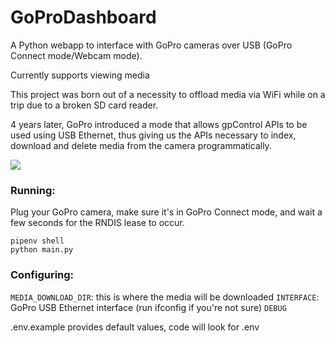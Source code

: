 # GoProDashboard

A Python webapp to interface with GoPro cameras over USB (GoPro Connect mode/Webcam mode). 

Currently supports viewing media

This project was born out of a necessity to offload media via WiFi while on a trip due to a broken SD card reader.

4 years later, GoPro introduced a mode that allows gpControl APIs to be used using USB Ethernet, thus giving us the APIs necessary to index, download and delete media from the camera programmatically.

![](https://i.imgur.com/u6MBty4.jpg)

### Running:

Plug your GoPro camera, make sure it's in GoPro Connect mode, and wait a few seconds for the RNDIS lease to occur.

````
pipenv shell
python main.py
````

### Configuring:

`MEDIA_DOWNLOAD_DIR`: this is where the media will be downloaded
`INTERFACE`: GoPro USB Ethernet interface (run ifconfig if you're not sure)
`DEBUG`

.env.example provides default values, code will look for .env

